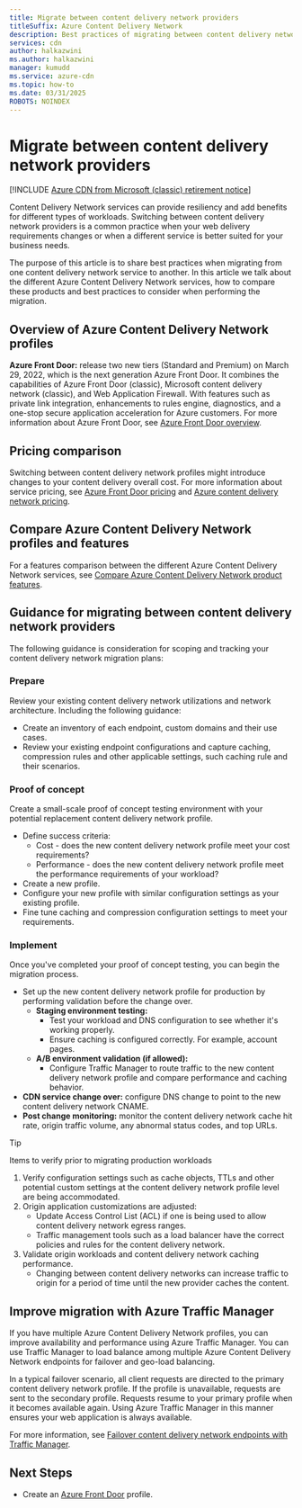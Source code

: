 ```yaml
---
title: Migrate between content delivery network providers
titleSuffix: Azure Content Delivery Network
description: Best practices of migrating between content delivery network providers
services: cdn
author: halkazwini
ms.author: halkazwini
manager: kumudd
ms.service: azure-cdn
ms.topic: how-to
ms.date: 03/31/2025
ROBOTS: NOINDEX
---
```


# Migrate between content delivery network providers

[!INCLUDE [Azure CDN from Microsoft (classic) retirement notice](../../includes/cdn-classic-retirement.md)]

Content Delivery Network services can provide resiliency and add benefits for different types of workloads. Switching between content delivery network providers is a common practice when your web delivery requirements changes or when a different service is better suited for your business needs.

The purpose of this article is to share best practices when migrating from one content delivery network service to another. In this article we talk about the different Azure Content Delivery Network services, how to compare these products and best practices to consider when performing the migration.

<a name='overview-of-azure-cdn-profiles'></a>

## Overview of Azure Content Delivery Network profiles

**Azure Front Door:** release two new tiers (Standard and Premium) on March 29, 2022, which is the next generation Azure Front Door. It combines the capabilities of Azure Front Door (classic), Microsoft content delivery network (classic), and Web Application Firewall. With features such as private link integration, enhancements to rules engine, diagnostics, and a one-stop secure application acceleration for Azure customers. For more information about Azure Front Door, see [Azure Front Door overview](../frontdoor/front-door-overview.md).

## Pricing comparison

Switching between content delivery network profiles might introduce changes to your content delivery overall cost. For more information about service pricing, see [Azure Front Door pricing](https://azure.microsoft.com/pricing/details/frontdoor/) and [Azure content delivery network pricing](https://azure.microsoft.com/pricing/details/cdn/).

<a name='compare-azure-cdn-profiles-and-features'></a>

## Compare Azure Content Delivery Network profiles and features

For a features comparison between the different Azure Content Delivery Network services, see [Compare Azure Content Delivery Network product features](cdn-features.md).

<a name='guidance-for-migrating-between-cdn-providers'></a>

## Guidance for migrating between content delivery network providers

The following guidance is consideration for scoping and tracking your content delivery network migration plans:

### Prepare

Review your existing content delivery network utilizations and network architecture. Including the following guidance:

- Create an inventory of each endpoint, custom domains and their use cases.
- Review your existing endpoint configurations and capture caching, compression rules and other applicable settings, such caching rule and their scenarios.

### Proof of concept

Create a small-scale proof of concept testing environment with your potential replacement content delivery network profile.

- Define success criteria:
    - Cost - does the new content delivery network profile meet your cost requirements?
    - Performance - does the new content delivery network profile meet the performance requirements of your workload?
- Create a new profile.
- Configure your new profile with similar configuration settings as your existing profile.
- Fine tune caching and compression configuration settings to meet your requirements.

### Implement

Once you've completed your proof of concept testing, you can begin the migration process.

- Set up the new content delivery network profile for production by performing validation before the change over.
    - **Staging environment testing:**
        - Test your workload and DNS configuration to see whether it's working properly.
        - Ensure caching is configured correctly. For example, account pages.
    - **A/B environment validation (if allowed):**
        - Configure Traffic Manager to route traffic to the new content delivery network profile and compare performance and caching behavior.
- **CDN service change over:** configure DNS change to point to the new content delivery network CNAME.
- **Post change monitoring:** monitor the content delivery network cache hit rate, origin traffic volume, any abnormal status codes, and top URLs.

> [!TIP]
> Items to verify prior to migrating production workloads
> 1. Verify configuration settings such as cache objects, TTLs and other potential custom settings at the content delivery network profile level are being accommodated.
> 2. Origin application customizations are adjusted:
>    - Update Access Control List (ACL) if one is being used to allow content delivery network egress ranges.
>    - Traffic management tools such as a load balancer have the correct policies and rules for the content delivery network.
> 3. Validate origin workloads and content delivery network caching performance.
>     - Changing between content delivery networks can increase traffic to origin for a period of time until the new provider caches the content.

## Improve migration with Azure Traffic Manager

If you have multiple Azure Content Delivery Network profiles, you can improve availability and performance using Azure Traffic Manager. You can use Traffic Manager to load balance among multiple Azure Content Delivery Network endpoints for failover and geo-load balancing.

In a typical failover scenario, all client requests are directed to the primary content delivery network profile. If the profile is unavailable, requests are sent to the secondary profile. Requests resume to your primary profile when it becomes available again. Using Azure Traffic Manager in this manner ensures your web application is always available.

For more information, see [Failover content delivery network endpoints with Traffic Manager](cdn-traffic-manager.md).

## Next Steps

- Create an [Azure Front Door](../frontdoor/create-front-door-portal.md) profile.
